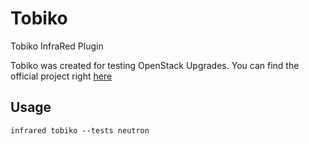 # Tobiko

Tobiko InfraRed Plugin

Tobiko was created for testing OpenStack Upgrades.
You can find the official project right [here](https://github.com/openstack/tobiko)


## Usage

    infrared tobiko --tests neutron
